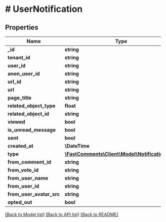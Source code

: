 # # UserNotification

## Properties

Name | Type | Description | Notes
------------ | ------------- | ------------- | -------------
**_id** | **string** |  |
**tenant_id** | **string** |  |
**user_id** | **string** |  | [optional]
**anon_user_id** | **string** |  | [optional]
**url_id** | **string** |  |
**url** | **string** |  |
**page_title** | **string** |  | [optional]
**related_object_type** | **float** |  |
**related_object_id** | **string** |  |
**viewed** | **bool** |  |
**is_unread_message** | **bool** |  |
**sent** | **bool** |  |
**created_at** | **\DateTime** |  |
**type** | [**\FastComments\Client\Model\NotificationType**](NotificationType.md) |  |
**from_comment_id** | **string** |  | [optional]
**from_vote_id** | **string** |  | [optional]
**from_user_name** | **string** |  | [optional]
**from_user_id** | **string** |  | [optional]
**from_user_avatar_src** | **string** |  | [optional]
**opted_out** | **bool** |  |

[[Back to Model list]](../../README.md#models) [[Back to API list]](../../README.md#endpoints) [[Back to README]](../../README.md)
